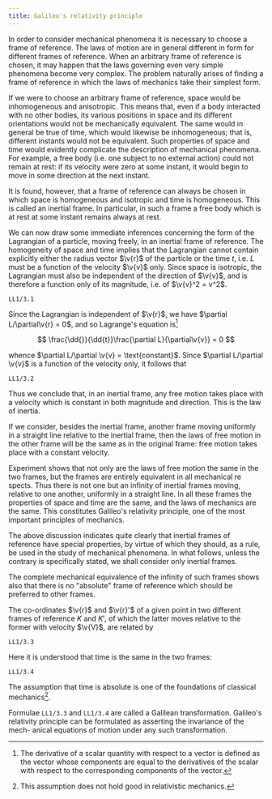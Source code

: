 ```yaml
---
title: Galileo's relativity principle
---
```


In order to consider mechanical phenomena it is necessary to choose a frame of reference. The laws of motion are in general different in form for different frames of reference. When an arbitrary frame of reference is chosen, it may happen that the laws governing even very simple phenomena become very complex. The problem naturally arises of finding a frame of reference in which the laws of mechanics take their simplest form.

If we were to choose an arbitrary frame of reference, space would be inhomogeneous and anisotropic. This means that, even if a body interacted with no other bodies, its various positions in space and its different orientations would not be mechanically equivalent. The same would in general be true of time, which would likewise be inhomogeneous; that is, different instants would not be equivalent. Such properties of space and time would evidently complicate the description of mechanical phenomena. For example, a free body (i.e. one subject to no external action) could not remain at rest: if its velocity were zero at some instant, it would begin to move in some direction at the next instant.

It is found, however, that a frame of reference can always be chosen in which space is homogeneous and isotropic and time is homogeneous. This is called an inertial frame. In particular, in such a frame a free body which is at rest at some instant remains always at rest.

We can now draw some immediate inferences concerning the form of the Lagrangian of a particle, moving freely, in an inertial frame of reference.  The homogeneity of space and time implies that the Lagrangian cannot contain explicitly either the radius vector $\v{r}$ of the particle or the time $t$, i.e. $L$ must be a function of the velocity $\v{v}$ only. Since space is isotropic, the Lagrangian must also be independent of the direction of $\v{v}$, and is therefore a function only of its magnitude, i.e. of $\v{v}^2 = v^2$.

```load
LL1/3.1
```

Since the Lagrangian is independent of $\v{r}$, we have $\partial L/\partial\v{r} = 0$, and so Lagrange's equation is[^1]

$$
\frac{\dd{}}{\dd{t}}\frac{\partial L}{\partial\v{v}} = 0
$$

whence $\partial L/\partial \v{v} = \text{constant}$. Since $\partial L/\partial \v{v}$ is a function of the velocity only, it follows that

```load
LL1/3.2
```

Thus we conclude that, in an inertial frame, any free motion takes place with a velocity which is constant in both magnitude and direction. This is the law of inertia.

If we consider, besides the inertial frame, another frame moving uniformly in a straight line relative to the inertial frame, then the laws of free motion in
the other frame will be the same as in the original frame: free motion takes
place with a constant velocity.

Experiment shows that not only are the laws of free motion the same in the two frames, but the frames are entirely equivalent in all mechanical re spects. Thus there is not one but an infinity of inertial frames moving, relative to one another, uniformly in a straight line. In all these frames the properties of space and time are the same, and the laws of mechanics are the same. This constitutes Galileo's relativity principle, one of the most important principles of mechanics.

The above discussion indicates quite clearly that inertial frames of reference have special properties, by virtue of which they should, as a rule, be used in the study of mechanical phenomena. In what follows, unless the contrary is specifically stated, we shall consider only inertial frames.

The complete mechanical equivalence of the infinity of such frames shows also that there is no "absolute" frame of reference which should be preferred to other frames.

The co-ordinates $\v{r}$ and $\v{r}'$ of a given point in two different frames of reference $K$ and $K'$, of which the latter moves relative to the former with velocity $\v{V}$, are related by

```load
LL1/3.3
```

Here it is understood that time is the same in the two frames:

```load
LL1/3.4
```

The assumption that time is absolute is one of the foundations of classical
mechanics[^2].

Formulae `LL1/3.3` and `LL1/3.4` are called a Galilean transformation. Galileo's
relativity principle can be formulated as asserting the invariance of the mech-
anical equations of motion under any such transformation.


[^1]: The derivative of a scalar quantity with respect to a vector is defined as the vector whose components are equal to the derivatives of the scalar with respect to the corresponding components of the vector.
[^2]: This assumption does not hold good in relativistic mechanics.
